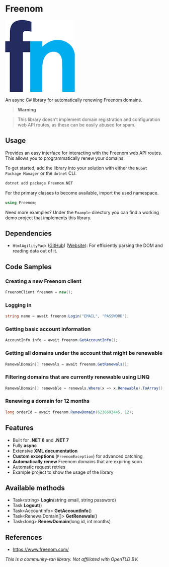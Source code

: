 # Freenom

![](https://raw.githubusercontent.com/actually-akac/Freenom/master/Freenom/icon.png)

An async C# library for automatically renewing Freenom domains.

> **Warning**

> This library doesn't implement domain registration and configuration web API routes, as these can be easily abused for spam.

## Usage
Provides an easy interface for interacting with the Freenom web API routes. This allows you to programmatically renew your domains.

To get started, add the library into your solution with either the `NuGet Package Manager` or the `dotnet` CLI.
```rust
dotnet add package Freenom.NET
```

For the primary classes to become available, import the used namespace.
```csharp
using Freenom;
```

Need more examples? Under the `Example` directory you can find a working demo project that implements this library.

## Dependencies
- `HtmlAgilityPack` ([GitHub](https://github.com/zzzprojects/html-agility-pack)) ([Website](https://html-agility-pack.net/)): For efficiently parsing the DOM and reading data out of it.

## Code Samples

### Creating a new Freenom client 
```csharp
FreenomClient freenom = new();
```

### Logging in
```csharp
string name = await freenom.Login("EMAIL", "PASSWORD");
```

### Getting basic account information
```csharp
AccountInfo info = await freenom.GetAccountInfo();
```

### Getting all domains under the account that might be renewable
```csharp
RenewalDomain[] renewals = await freenom.GetRenewals();
```

### Filtering domains that are currently renewable using LINQ
```csharp
RenewalDomain[] renewable = renewals.Where(x => x.Renewable).ToArray();
```

### Renewing a domain for 12 months
```csharp
long orderId = await freenom.RenewDomain(6236693445, 12);
```

## Features
- Built for **.NET 6** and **.NET 7**
- Fully **async**
- Extensive **XML documentation**
- **Custom exceptions** (`FreenomException`) for advanced catching
- **Automatically renew** Freenom domains that are expiring soon
- Automatic request retries
- Example project to show the usage of the library

## Available methods
- Task\<string> **Login**(string email, string password)
- Task **Logout**()
- Task\<AccountInfo> **GetAccountInfo**()
- Task\<RenewalDomain[]> **GetRenewals**()
- Task\<long> **RenewDomain**(long id, int months)

## References
- https://www.freenom.com/

*This is a community-ran library. Not affiliated with OpenTLD BV.*